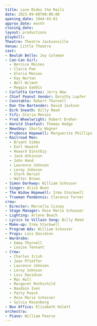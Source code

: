 ```yaml
---
title: Love Rides the Rails
date: 2023-09-08T00:00:00
opening_date: 1944-03-01
approx_date: month
closing_date:
layout: productions
playbill:
Theatre: Theatre Jacksonville
Venue: Little Theatre
cast:
- Beulah Belle: Joy Coleman
- Can-Can Girl:
  - Bernice Moines
  - Claire Poe
  - Gloria Monies
  - Kay Norton
  - Nell Wilmot
  - Reggie Gaddis
- Carlotta Cortez: Jerry New
- Chief Peanut Vendor: Dorothy Lupfer
- Constable: Robert Thornell
- Dan the Bartender: David Jackson
- Dirk Sneath: Billy Reed
- Fifi: Gloria Monies
- Fred Wheelwright: Robert Dreher
- Harold Stanfast: Thomas Hodge
- Newsboy: Shorty Wagner
- Prudence Hopewell: Marguerite Phillips
- Railroad Men:
  - Bryant Simms
  - Earl Howard
  - Howard Dinstbiy
  - Jack Atkinson
  - John Hand
  - Laurence Johnson
  - Leroy Johnson
  - Stark Heriot
  - Walter Brown
- Simon Darkway: William Schosser
- Singer: Alice Nunn
- The Widow Hopewell: Irma Stockwell
- Trueman Pendennis: Clarence Turner
crew:
- Director: Marcella Cisney
- Stage Manager: Rose Marie Schosser
- Lighting: Arlene Beach
- Lyrics to Villain Song: Billy Reed
- Make-up: Irma Stockwell
- Program Ads: William Schosser
- Props: Lois Davidson
- Wardrobe:
  - Emma Thornell
  - Louise Tennant
- Crew:
  - Charles Irish
  - Jean Pfieffer
  - Laurence Johnson
  - Leroy Johnson
  - Lois Davidson
  - Mac Hull
  - Margaret Rothschild
  - Naudain Ives
  - Patty Poock
  - Rose Marie Schosser
  - Sylvia Rosenberg
- Box Office: Elizabeth Hulett
orchestra:
- Piano: William Pearce
---
```

